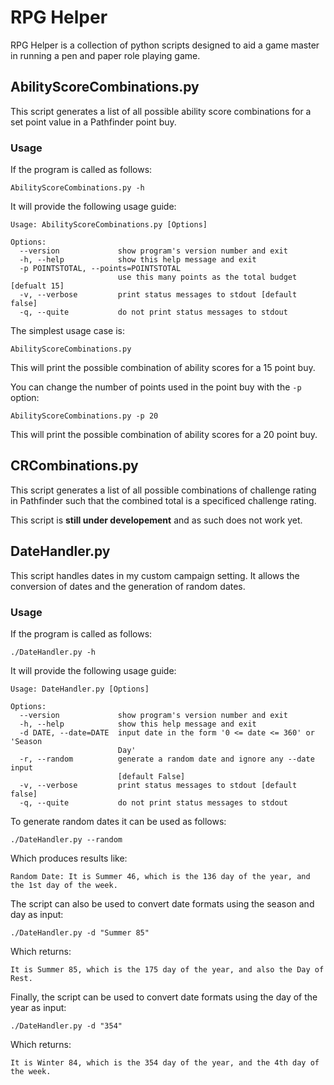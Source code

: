 RPG Helper
=========

RPG Helper is a collection of python scripts designed to aid a game master in
running a pen and paper role playing game.

## AbilityScoreCombinations.py

This script generates a list of all possible ability score combinations for a
set point value in a Pathfinder point buy.

### Usage

If the program is called as follows:

    AbilityScoreCombinations.py -h

It will provide the following usage guide:

    Usage: AbilityScoreCombinations.py [Options]

    Options:
      --version             show program's version number and exit
      -h, --help            show this help message and exit
      -p POINTSTOTAL, --points=POINTSTOTAL
                            use this many points as the total budget [defualt 15]
      -v, --verbose         print status messages to stdout [default false]
      -q, --quite           do not print status messages to stdout


The simplest usage case is:

    AbilityScoreCombinations.py

This will print the possible combination of ability scores for a 15 point buy.

You can change the number of points used in the point buy with the `-p` option:

    AbilityScoreCombinations.py -p 20

This will print the possible combination of ability scores for a 20 point buy.

## CRCombinations.py

This script generates a list of all possible combinations of challenge rating
in Pathfinder such that the combined total is a specificed challenge rating.

This script is **still under developement** and as such does not work yet.

## DateHandler.py

This script handles dates in my custom campaign setting. It allows the
conversion of dates and the generation of random dates.

### Usage

If the program is called as follows:

    ./DateHandler.py -h

It will provide the following usage guide:

    Usage: DateHandler.py [Options]

    Options:
      --version             show program's version number and exit
      -h, --help            show this help message and exit
      -d DATE, --date=DATE  input date in the form '0 <= date <= 360' or 'Season
                            Day'
      -r, --random          generate a random date and ignore any --date input
                            [default False]
      -v, --verbose         print status messages to stdout [default false]
      -q, --quite           do not print status messages to stdout

To generate random dates it can be used as follows:

    ./DateHandler.py --random

Which produces results like:

    Random Date: It is Summer 46, which is the 136 day of the year, and the 1st day of the week.

The script can also be used to convert date formats using the season and day as
input:

    ./DateHandler.py -d "Summer 85"

Which returns:

    It is Summer 85, which is the 175 day of the year, and also the Day of Rest.

Finally, the script can be used to convert date formats using the day of the year as input:

    ./DateHandler.py -d "354"

Which returns:

    It is Winter 84, which is the 354 day of the year, and the 4th day of the week.


